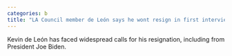 ```yaml
---
categories: b
title: "LA Council member de León says he wont resign in first interviews since release of leaked recording ignited scandal"
---
```

Kevin de León has faced widespread calls for his resignation, including from President Joe Biden.